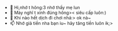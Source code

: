- 👋 Hi,nhớ t hông:3 nhớ thấy mẹ lun
- 👀 Mày nghĩ t xinh đúng hông>< siêu cấp luôn:)
- 🌱 Khi nào hết dịch đi chơi nhá:> ok nà~
- 📫 Nhớ giả tiền nha bạn iu~ hãy tăng tiền luôn ik;>

<!---
Linh7533/Linh7533 is a ✨ special ✨ repository because its `README.md` (this file) appears on your GitHub profile.
You can click the Preview link to take a look at your changes.
--->
